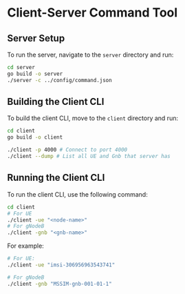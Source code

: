 # Client-Server Command Tool

## Server Setup

To run the server, navigate to the `server` directory and run:

```sh
cd server
go build -o server
./server -c ../config/command.json
```

## Building the Client CLI

To build the client CLI, move to the `client` directory and run:

```sh
cd client
go build -o client

./client -p 4000 # Connect to port 4000 
./client --dump # List all UE and Gnb that server has
```

## Running the Client CLI

To run the client CLI, use the following command:

```sh
cd client
# For UE
./client -ue "<node-name>"
# For gNodeB
./client -gnb "<gnb-name>"
```

For example:

```sh
# For UE:
./client -ue "imsi-306956963543741"

# For gNodeB
./client -gnb "MSSIM-gnb-001-01-1"
```


